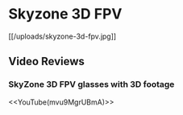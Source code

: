 # Skyzone 3D FPV

[[/uploads/skyzone-3d-fpv.jpg]]

## Video Reviews

### SkyZone 3D FPV glasses with 3D footage

<<YouTube(mvu9MgrUBmA)>>
